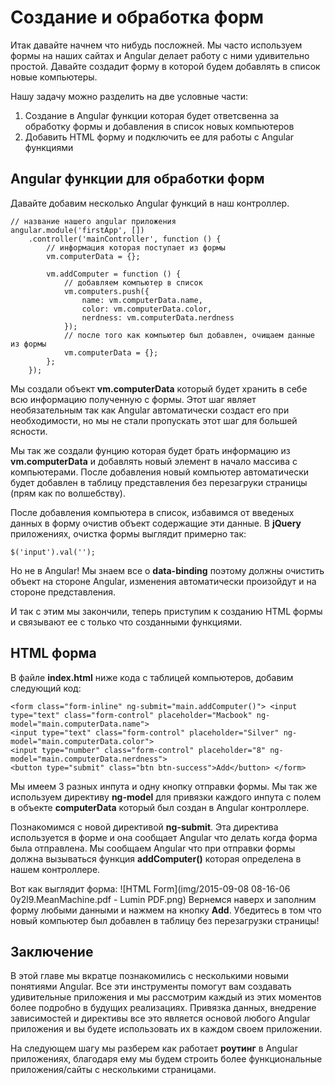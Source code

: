 # Создание и обработка форм

Итак давайте начнем что нибудь посложней. Мы часто используем формы на наших сайтах и Angular делает работу с ними удивительно простой. Давайте создадит форму в которой будем добавлять в список новые компьютеры.

Нашу задачу можно разделить на две условные части:

1. Создание в Angular функции которая будет ответсвенна за обработку формы и добавления в список новых компьютеров
2. Добавить HTML форму и подключить ее для работы с Angular функциями

## Angular функции для обработки форм

Давайте добавим несколько Angular функций в наш контроллер.

```
// название нашего angular приложения
angular.module('firstApp', [])
    .controller('mainController', function () {
        // информация которая поступает из формы
        vm.computerData = {};

        vm.addComputer = function () {
            // добавляем компьютер в список
            vm.computers.push({
                name: vm.computerData.name,
                color: vm.computerData.color,
                nerdness: vm.computerData.nerdness
            });
            // после того как компьютер был добавлен, очищаем данные из формы
            vm.computerData = {};
        };
    });
```
Мы создали объект **vm.computerData** который будет хранить в себе всю информацию полученную с формы. Этот шаг являет необязательным так как Angular автоматически создаст его при необходимости, но мы не стали пропускать этот шаг для большей ясности.

Мы так же создали фунцию которая будет брать информацию из **vm.computerData** и добавлять новый элемент в начало массива с компьютерами. После добавления новый компьютер автоматически будет добавлен в таблицу представления без перезагруки страницы (прям как по волшебству).

После добавления компьютера в список, избавимся от введеных данных в форму очистив объект содержащие эти данные. В **jQuery** приложениях, очистка формы выглядит примерно так:

```
$('input').val('');
```

Но не в Angular! Мы знаем все о **data-binding** поэтому должны очистить объект на стороне Angular, изменения автоматически произойдут и на стороне представления.

И так с этим мы закончили, теперь приступим к созданию HTML формы и связывают ее с только что созданными функциями.

## HTML форма
В файле **index.html** ниже кода с таблицей компьютеров, добавим следующий код:

```
<form class="form-inline" ng-submit="main.addComputer()"> <input type="text" class="form-control" placeholder="Macbook" ng-model="main.computerData.name">
<input type="text" class="form-control" placeholder="Silver" ng-model="main.computerData.color">
<input type="number" class="form-control" placeholder="8" ng-model="main.computerData.nerdness">
<button type="submit" class="btn btn-success">Add</button> </form>
```
Мы имеем 3 разных инпута и одну кнопку отправки формы. Мы так же используем директиву **ng-model** для привязки каждого инпута с полем в объекте **computerData** который был создан в Angular контроллере.

Познакомимся с новой директивой **ng-submit**. Эта директива используется в форме и она сообщает Angular что делать когда форма была отправлена. Мы сообщаем Angular что при отправки формы должна вызываться функция **addComputer()** которая определена в нашем контроллере.

Вот как выглядит форма:
![HTML Form](img/2015-09-08 08-16-06 0y2l9.MeanMachine.pdf - Lumin PDF.png)
Вернемся наверх и заполним форму любыми данными и нажмем на кнопку **Add**. Убедитесь в том что новый компьютер был добавлен в таблицу без перезагрузки страницы!

## Заключение
В этой главе мы вкратце познакомились с несколькими новыми понятиями Angular. Все эти инструменты помогут вам создавать удивительные приложения и мы рассмотрим каждый из этих моментов более подробно в будущих реализациях. Привязка данных, внедрение зависимостей и директивы все это является основой любого Angular приложения и вы будете использовать их в каждом своем приложении.

На следующем шагу мы разберем как работает **роутинг** в Angular приложениях, благодаря ему мы будем строить более функциональные приложения/сайты с несколькими страницами.
